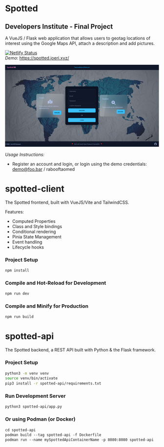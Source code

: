 # Spotted
## Developers Institute - Final Project
A VueJS / Flask web application that allows users to geotag locations of interest using the Google Maps API, attach a description and add pictures.

[![Netlify Status](https://api.netlify.com/api/v1/badges/038c1a83-f4b5-4b9d-9bb0-20ebc3f1e654/deploy-status)](https://app.netlify.com/sites/cool-as-code-secretly/deploys)  
*Demo*: https://spotted.joeri.xyz/

![Spotted Screenshot](spotted.png)

*Usage Instructions:*
- Register an account and login, or login using the demo credentials:  
demo@foo.bar / rabooftaomed

# spotted-client
The Spotted frontend, built with VueJS/Vite and TailwindCSS.

Features:
- Computed Properties
- Class and Style bindings
- Conditional rendering
- Pinia State Management
- Event handling
- Lifecycle hooks


### Project Setup

```sh
npm install
```

### Compile and Hot-Reload for Development

```sh
npm run dev
```

### Compile and Minify for Production

```sh
npm run build
```

# spotted-api
The Spotted backend, a REST API built with Python & the Flask framework.

### Project Setup

```sh
python3 -m venv venv
source venv/bin/activate
pip3 install -r spotted-api/requirements.txt
```

### Run Development Server

```sh
python3 spotted-api/app.py
```

### Or using Podman (or Docker)
```shell
cd spotted-api
podman build --tag spotted-api -f Dockerfile
podman run --name mySpottedApiContainerName -p 8080:8080 spotted-api
```
